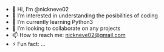 - 👋 Hi, I’m @nickneve02
- 👀 I’m interested in understanding the posibilities of coding
- 🌱 I’m currently learning Python3
- 💞️ I’m looking to collaborate on any projects
- 📫 How to reach me: nickneve02@gmail.com
- ⚡ Fun fact: ...

<!---
nickneve02/nickneve02 is a ✨ special ✨ repository because its `README.md` (this file) appears on your GitHub profile.
You can click the Preview link to take a look at your changes.
--->
